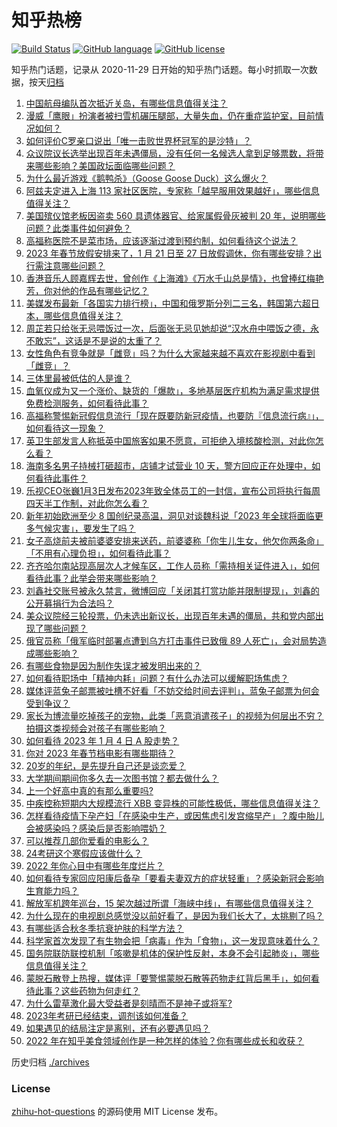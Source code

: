# 知乎热榜
[![Build Status](https://github.com/ToWeLong/zhihu-hot-questions/workflows/CI/badge.svg)](https://github.com/ToWeLong/zhihu-hot-questions/actions)
[![GitHub language](https://img.shields.io/badge/language-golang-orange.svg)](https://golang.org/)
[![GitHub license](https://img.shields.io/github/license/ToWeLong/zhihu-hot-questions)](https://github.com/ToWeLong/zhihu-hot-questions/blob/main/LICENSE)

知乎热门话题，记录从 2020-11-29 日开始的知乎热门话题。每小时抓取一次数据，按天[归档](./archives)

<!-- BEGIN -->

1. [中国航母编队首次抵近关岛，有哪些信息值得关注？](https://www.zhihu.com/question/576646265)
1. [漫威「鹰眼」扮演者被扫雪机碾压腿部，大量失血，仍在重症监护室，目前情况如何？](https://www.zhihu.com/question/576531754)
1. [如何评价C罗亲口说出「唯一击败世界杯冠军的是沙特」？](https://www.zhihu.com/question/576585888)
1. [众议院议长选举出现百年未遇僵局，没有任何一名候选人拿到足够票数，将带来哪些影响？美国政坛面临哪些问题？](https://www.zhihu.com/question/576627296)
1. [为什么最近游戏《鹅鸭杀》（Goose Goose Duck）这么爆火？](https://www.zhihu.com/question/572341789)
1. [阿兹夫定进入上海 113 家社区医院，专家称「越早服用效果越好」，哪些信息值得关注？](https://www.zhihu.com/question/576634451)
1. [美国殡仪馆老板因盗卖 560 具遗体器官、给家属假骨灰被判 20 年，说明哪些问题？此类事件如何避免？](https://www.zhihu.com/question/576639715)
1. [高福称医院不是菜市场，应该逐渐过渡到预约制，如何看待这个说法？](https://www.zhihu.com/question/576563425)
1. [2023 年春节放假安排来了，1 月 21 日至 27 日放假调休，你有哪些安排？出行需注意哪些问题？](https://www.zhihu.com/question/576627407)
1. [香港音乐人顾嘉辉去世，曾创作《上海滩》《万水千山总是情》，也曾捧红梅艳芳，你对他的作品有哪些记忆？](https://www.zhihu.com/question/576644469)
1. [美媒发布最新「各国实力排行榜」，中国和俄罗斯分列二三名，韩国第六超日本，哪些信息值得关注？](https://www.zhihu.com/question/576542253)
1. [周芷若只给张无忌喂饭过一次，后面张无忌见她却说“汉水舟中喂饭之德，永不敢忘”，这话是不是说的太重了？](https://www.zhihu.com/question/576349950)
1. [女性角色有竞争就是「雌竞」吗？为什么大家越来越不喜欢在影视剧中看到「雌竞」？](https://www.zhihu.com/question/571948929)
1. [三体里最被低估的人是谁？](https://www.zhihu.com/question/475623300)
1. [血氧仪成为又一个涨价、缺货的「爆款」，多地基层医疗机构为满足需求提供免费检测服务，如何看待此事？](https://www.zhihu.com/question/575821222)
1. [高福称警惕新冠假信息流行「现在既要防新冠疫情，也要防『信息流行病』」，如何看待这一现象？](https://www.zhihu.com/question/576527558)
1. [英卫生部发言人称抵英中国旅客如果不愿意，可拒绝入境核酸检测，对此你怎么看？](https://www.zhihu.com/question/576630257)
1. [海南多名男子持械打砸超市，店铺才试营业 10 天，警方回应正在处理中，如何看待此事件？](https://www.zhihu.com/question/576636186)
1. [乐视CEO张巍1月3日发布2023年致全体员工的一封信，宣布公司将执行每周四天半工作制，对此你怎么看？](https://www.zhihu.com/question/576527983)
1. [新年初始欧洲至少 8 国创纪录高温，洞见对谈魏科说「2023 年全球将面临更多气候灾害」，要发生了吗？](https://www.zhihu.com/question/576503722)
1. [女子高烧前夫被前婆婆安排来送药，前婆婆称「你生儿生女，他欠你两条命」「不用有心理负担」，如何看待此事？](https://www.zhihu.com/question/575623903)
1. [齐齐哈尔南站现高层次人才候车区，工作人员称「需持相关证件进入」，如何看待此事？此举会带来哪些影响？](https://www.zhihu.com/question/576641371)
1. [刘鑫社交账号被永久禁言，微博回应「关闭其打赏功能并限制提现」，刘鑫的公开募捐行为合法吗？](https://www.zhihu.com/question/576653598)
1. [美众议院经三轮投票，仍未选出新议长，出现百年未遇的僵局，共和党内部出现了哪些问题？](https://www.zhihu.com/question/576642563)
1. [俄官员称「俄军临时部署点遭到乌方打击事件已致俄 89 人死亡」，会对局势造成哪些影响？](https://www.zhihu.com/question/576631464)
1. [有哪些食物是因为制作失误才被发明出来的？](https://www.zhihu.com/question/576208509)
1. [如何看待职场中「精神内耗」问题？有什么办法可以缓解职场焦虑？](https://www.zhihu.com/question/576537733)
1. [媒体评蓝兔子邮票被吐槽不好看「不妨交给时间去评判」，蓝兔子邮票为何会受到争议？](https://www.zhihu.com/question/576473931)
1. [家长为博流量吃掉孩子的宠物，此类「恶意消遣孩子」的视频为何层出不穷？拍摄这类视频会对孩子有哪些影响？](https://www.zhihu.com/question/576516329)
1. [如何看待 2023 年 1 月 4 日 A 股走势？](https://www.zhihu.com/question/576647898)
1. [你对 2023 年春节档电影有哪些期待？](https://www.zhihu.com/question/564914984)
1. [20岁的年纪，是先提升自己还是谈恋爱？](https://www.zhihu.com/question/575226008)
1. [大学期间期间你多久去一次图书馆？都去做什么？](https://www.zhihu.com/question/574571554)
1. [上一个好高中真的有那么重要吗?](https://www.zhihu.com/question/569030219)
1. [中疾控称短期内大规模流行 XBB 变异株的可能性极低，哪些信息值得关注？](https://www.zhihu.com/question/576630208)
1. [怎样看待疫情下孕产妇「在感染中生产，或因焦虑引发宫缩早产」？腹中胎儿会被感染吗？感染后是否影响喂奶？](https://www.zhihu.com/question/576487203)
1. [可以推荐几部你爱看的电影么？](https://www.zhihu.com/question/572995046)
1. [24考研这个寒假应该做什么？](https://www.zhihu.com/question/574418226)
1. [2022 年你心目中有哪些年度烂片？](https://www.zhihu.com/question/550490465)
1. [如何看待专家回应阳康后备孕「要看夫妻双方的症状轻重」？感染新冠会影响生育能力吗？](https://www.zhihu.com/question/576537792)
1. [解放军机跨年巡台，15 架次越过所谓「海峡中线」，有哪些信息值得关注？](https://www.zhihu.com/question/576276696)
1. [为什么现在的电视剧总感觉没以前好看了，是因为我们长大了，太挑剔了吗？](https://www.zhihu.com/question/333067423)
1. [有哪些适合秋冬季抗衰护肤的科学方法？](https://www.zhihu.com/question/564848467)
1. [科学家首次发现了有生物会把「病毒」作为「食物」，这一发现意味着什么？](https://www.zhihu.com/question/576556122)
1. [国务院联防联控机制「咳嗽是机体的保护性反射，本身不会引起肺炎」，哪些信息值得关注？](https://www.zhihu.com/question/576527447)
1. [蒙脱石散登上热搜，媒体评「要警惕蒙脱石散等药物走红背后黑手」，如何看待此事？这些药物为何走红？](https://www.zhihu.com/question/576525578)
1. [为什么雷草激化最大受益者是刻晴而不是神子或将军?](https://www.zhihu.com/question/570013902)
1. [2023年考研已经结束，调剂该如何准备？](https://www.zhihu.com/question/574599824)
1. [如果遇见的结局注定是离别，还有必要遇见吗？](https://www.zhihu.com/question/571608815)
1. [2022 年在知乎美食领域创作是一种怎样的体验？你有哪些成长和收获？](https://www.zhihu.com/question/573521927)

<!-- END -->

历史归档 [./archives](./archives)


### License
[zhihu-hot-questions](https://github.com/towelong/zhihu-hot-questions) 的源码使用 MIT License 发布。